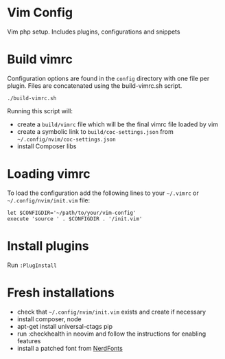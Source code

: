 # Vim Config
Vim php setup. Includes plugins, configurations and snippets


# Build vimrc

Configuration options are found in the `config` directory with one file per plugin. Files are concatenated using the build-vimrc.sh script. 

    ./build-vimrc.sh
    
Running this script will: 
 - create a `build/vimrc` file which will be the final vimrc file loaded by vim
 - create a symbolic link to `build/coc-settings.json` from `~/.config/nvim/coc-settings.json`
 - install Composer libs

# Loading vimrc
To load the configuration add the following lines to your `~/.vimrc` or `~/.config/nvim/init.vim` file:

    let $CONFIGDIR='~/path/to/your/vim-config'  
    execute 'source ' . $CONFIGDIR . '/init.vim'


# Install plugins 

Run `:PlugInstall`


# Fresh installations
- check that `~/.config/nvim/init.vim` exists and create if necessary
- install composer, node
- apt-get install universal-ctags pip
- run :checkhealth in neovim and follow the instructions for enabling features
- install a patched font from [NerdFonts](https://www.nerdfonts.com/font-downloads)
